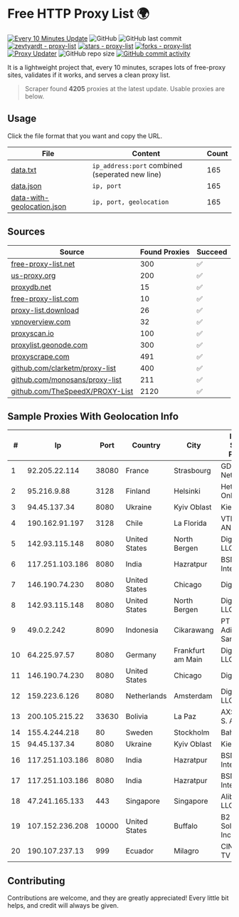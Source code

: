 
# Free HTTP Proxy List 🌍

[![Every 10 Minutes Update](https://github.com/mertguvencli/http-proxy-list/actions/workflows/main.yml/badge.svg?branch=main)](https://github.com/mertguvencli/http-proxy-list/actions/workflows/main.yml)
![GitHub](https://img.shields.io/github/license/mertguvencli/http-proxy-list)
![GitHub last commit](https://img.shields.io/github/last-commit/mertguvencli/http-proxy-list)
[![zevtyardt - proxy-list](https://img.shields.io/static/v1?label=zevtyardt&message=proxy-list&color=blue&logo=github)](https://github.com/zevtyardt/proxy-list "Go to GitHub repo")
[![stars - proxy-list](https://img.shields.io/github/stars/zevtyardt/proxy-list?style=social)](https://github.com/zevtyardt/proxy-list)
[![forks - proxy-list](https://img.shields.io/github/forks/zevtyardt/proxy-list?style=social)](https://github.com/zevtyardt/proxy-list)
[![Proxy Updater](https://github.com/zevtyardt/proxy-list/workflows/Proxy%20Updater/badge.svg)](https://github.com/zevtyardt/proxy-list/actions?query=workflow:"Proxy+Updater")
![GitHub repo size](https://img.shields.io/github/repo-size/zevtyardt/proxy-list)
[![GitHub commit activity](https://img.shields.io/github/commit-activity/m/zevtyardt/proxy-list?logo=commits)](https://github.com/zevtyardt/proxy-list/commits/main)

It is a lightweight project that, every 10 minutes, scrapes lots of free-proxy sites, validates if it works, and serves a clean proxy list.

> Scraper found **4205** proxies at the latest update. Usable proxies are below.

## Usage

Click the file format that you want and copy the URL.

|File|Content|Count|
|----|-------|-----|
|[data.txt](https://raw.githubusercontent.com/mertguvencli/http-proxy-list/main/proxy-list/data.txt)|`ip_address:port` combined (seperated new line)|165|
|[data.json](https://raw.githubusercontent.com/mertguvencli/http-proxy-list/main/proxy-list/data.json)|`ip, port`|165|
|[data-with-geolocation.json](https://raw.githubusercontent.com/mertguvencli/http-proxy-list/main/proxy-list/data-with-geolocation.json)|`ip, port, geolocation`|165|

## Sources

|Source|Found Proxies|Succeed|
|------|-------------|-------|
|[free-proxy-list.net](https://free-proxy-list.net)|300|✅|
|[us-proxy.org](https://www.us-proxy.org)|200|✅|
|[proxydb.net](http://proxydb.net)|15|✅|
|[free-proxy-list.com](https://free-proxy-list.com/?page=&port=&type%5B%5D=http&type%5B%5D=https&up_time=0&search=Search)|10|✅|
|[proxy-list.download](https://www.proxy-list.download/HTTP)|26|✅|
|[vpnoverview.com](https://vpnoverview.com/privacy/anonymous-browsing/free-proxy-servers)|32|✅|
|[proxyscan.io](https://www.proxyscan.io)|100|✅|
|[proxylist.geonode.com](https://proxylist.geonode.com/api/proxy-list?limit=300&page=1&sort_by=lastChecked&sort_type=desc&protocols=http,https)|300|✅|
|[proxyscrape.com](https://api.proxyscrape.com/v2/?request=displayproxies&protocol=http&timeout=10000&country=all&ssl=all&anonymity=all)|491|✅|
|[github.com/clarketm/proxy-list](https://raw.githubusercontent.com/clarketm/proxy-list/master/proxy-list-raw.txt)|400|✅|
|[github.com/monosans/proxy-list](https://raw.githubusercontent.com/monosans/proxy-list/main/proxies/http.txt)|211|✅|
|[github.com/TheSpeedX/PROXY-List](https://raw.githubusercontent.com/TheSpeedX/PROXY-List/master/http.txt)|2120|✅|


## Sample Proxies With Geolocation Info

|#|Ip|Port|Country|City|Internet Service Provider|
|-|--|----|-------|----|-------------------------|
|1|92.205.22.114|38080|France|Strasbourg|GD MASS Network|
|2|95.216.9.88|3128|Finland|Helsinki|Hetzner Online GmbH|
|3|94.45.137.34|8080|Ukraine|Kyiv Oblast|Kievline LLC|
|4|190.162.91.197|3128|Chile|La Florida|VTR BANDA ANCHA S.A.|
|5|142.93.115.148|8080|United States|North Bergen|DigitalOcean, LLC|
|6|117.251.103.186|8080|India|Hazratpur|BSNL Internet|
|7|146.190.74.230|8080|United States|Chicago|DigitalOcean|
|8|142.93.115.148|8080|United States|North Bergen|DigitalOcean, LLC|
|9|49.0.2.242|8090|Indonesia|Cikarawang|PT Usaha Adi Sanggoro|
|10|64.225.97.57|8080|Germany|Frankfurt am Main|DigitalOcean, LLC|
|11|146.190.74.230|8080|United States|Chicago|DigitalOcean|
|12|159.223.6.126|8080|Netherlands|Amsterdam|DigitalOcean, LLC|
|13|200.105.215.22|33630|Bolivia|La Paz|AXS Bolivia S. A.|
|14|155.4.244.218|80|Sweden|Stockholm|Bahnhof AB|
|15|94.45.137.34|8080|Ukraine|Kyiv Oblast|Kievline LLC|
|16|117.251.103.186|8080|India|Hazratpur|BSNL Internet|
|17|117.251.103.186|8080|India|Hazratpur|BSNL Internet|
|18|47.241.165.133|443|Singapore|Singapore|Alibaba.com LLC|
|19|107.152.236.208|10000|United States|Buffalo|B2 Net Solutions Inc.|
|20|190.107.237.13|999|Ecuador|Milagro|CINECABLE TV|



## Contributing

Contributions are welcome, and they are greatly appreciated! Every
little bit helps, and credit will always be given.


